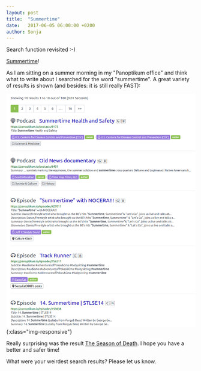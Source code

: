```yaml
---
layout: post
title:  "Summertime"
date:   2017-06-05 06:00:00 +0200
author: Sonja
---
```


Search function revisited :-)

[Summertime](https://panoptikum.io/episodes/153638)!

As I am sitting on a summer morning in my "Panoptikum office" and think what to write about I searched for the word "summertime". A great variety of results is shown (and besides: it is still really FAST):

![Search Result](/img/summertime.png){:class="img-responsive"}

Really surprising was the result [The Season of Death](https://panoptikum.io/episodes/40704). I hope you have a better and safer time!

What were your weirdest search results? Please let us know.
